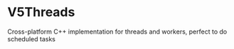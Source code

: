 # V5Threads
Cross-platform C++ implementation for threads and workers, perfect to do scheduled tasks
